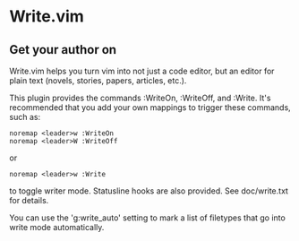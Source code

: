 # Write.vim
## Get your author on

Write.vim helps you turn vim into not just a code editor, but an editor for
plain text (novels, stories, papers, articles, etc.).

This plugin provides the commands :WriteOn, :WriteOff, and :Write. It's
recommended that you add your own mappings to trigger these commands, such as:

    noremap <leader>w :WriteOn
    noremap <leader>W :WriteOff

or

    noremap <leader>w :Write

to toggle writer mode. Statusline hooks are also provided. See doc/write.txt for
details.

You can use the 'g:write\_auto' setting to mark a list of filetypes that go into
write mode automatically.
